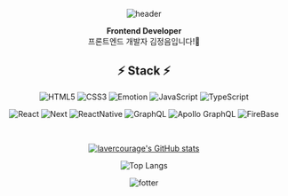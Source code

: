 <div align=center>

![header](https://capsule-render.vercel.app/api?type=waving&&color=0:F8B195,100:e53935&height=200&section=header&text=Jeongeum%20Kim&fontColor=ffffff&fontSize=60&animation=fadeIn&fontAlignY=40)

__Frontend Developer__
<br/>
프론트엔드 개발자 김정음입니다!🙌
  
<h2>⚡️ Stack ⚡️</h2>
  
![HTML5](https://img.shields.io/badge/HTML5-E34F26?style=flat-square&logo=HTML5&logoColor=ffffff)
![CSS3](https://img.shields.io/badge/CSS3-1572B6?style=flat-square&logo=CSS3&logoColor=ffffff)
![Emotion](https://img.shields.io/badge/Emotion-C43BAD?style=flat-square&logo=CSS3&logoColor=ffffff)
![JavaScript](https://img.shields.io/badge/JavaScript-F7DF1E?style=flat-square)
![TypeScript](https://img.shields.io/badge/TypeScript-3178C6?style=flat-square&logo=TypeScript&logoColor=ffffff)
  
![React](https://img.shields.io/badge/React-61DAFB?style=flat-square&logo=React&logoColor=ffffff)
![Next](https://img.shields.io/badge/Next.js-000000?style=flat-square&logo=Next.js&logoColor=ffffff)
![ReactNative](https://img.shields.io/badge/React_Native-61DAFB?style=flat-square&logo=React&logoColor=ffffff)
![GraphQL](https://img.shields.io/badge/GraphQL-E10098?style=flat-square&logo=GraphQL&logoColor=ffffff)
![Apollo GraphQL](https://img.shields.io/badge/Apollo_GraphQL-311C87?style=flat-square&logo=Apollo-GraphQL&logoColor=ffffff)
![FireBase](https://img.shields.io/badge/Firebase-FFCA28?style=flat-square&logo=Firebase&logoColor=ffffff)

<br/>
  
[![lavercourage's GitHub stats](https://github-readme-stats.vercel.app/api?username=lavercourage&sho_icons=true&theme=kacho_ga)](https://github.com/anuraghazra/github-readme-stats)
  
![Top Langs](https://github-readme-stats.vercel.app/api/top-langs/?username=lavercourage&layout=compact&theme=monokai)

<!-- ![Top Langs](https://github-readme-stats.vercel.app/api/top-langs/?username=lavercourage&layout=default&theme=monokai) -->
<!-- ![Top Langs](https://github-readme-stats.vercel.app/api/top-langs/?username=lavercourage&layout=compact&theme=aura_dark) -->    

![fotter](https://capsule-render.vercel.app/api?type=waving&&color=0:e53935,100:F8B195&height=80&section=footer)

</div>
